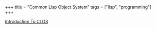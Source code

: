 +++
title = "Common Lisp Object System"
tags = ["lisp", "programming"]
+++


[Introduction To CLOS](/clos/intro-to-clos/)